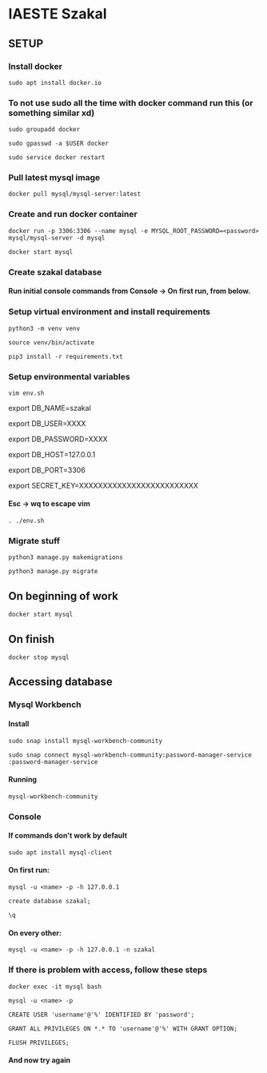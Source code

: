 # IAESTE Szakal

## SETUP

### Install docker

`sudo apt install docker.io`

### To not use sudo all the time with docker command run this (or something similar xd)

`sudo groupadd docker`

`sudo gpasswd -a $USER docker`

`sudo service docker restart`

### Pull latest mysql image

`docker pull mysql/mysql-server:latest`

### Create and run docker container

`docker run -p 3306:3306 --name mysql -e MYSQL_ROOT_PASSWORD=<password> mysql/mysql-server -d mysql`

`docker start mysql`

### Create szakal database

#### Run initial console commands from Console -> On first run, from below.

### Setup virtual environment and install requirements

`python3 -m venv venv`

`source venv/bin/activate`

`pip3 install -r requirements.txt`

### Setup environmental variables

`vim env.sh`

export DB_NAME=szakal

export DB_USER=XXXX

export DB_PASSWORD=XXXX

export DB_HOST=127.0.0.1

export DB_PORT=3306

export SECRET_KEY=XXXXXXXXXXXXXXXXXXXXXXXXX

#### Esc ->  wq to escape vim

`. ./env.sh`

### Migrate stuff

`python3 manage.py makemigrations`

`python3 manage.py migrate`

## On beginning of work

`docker start mysql`

## On finish

`docker stop mysql`

## Accessing database

### Mysql Workbench

#### Install
`sudo snap install mysql-workbench-community`

`sudo snap connect mysql-workbench-community:password-manager-service :password-manager-service`

#### Running

`mysql-workbench-community`

### Console

#### If commands don't work by default

`sudo apt install mysql-client`

#### On first run:

`mysql -u <name> -p -h 127.0.0.1`

`create database szakal;`

`\q`

#### On every other:

`mysql -u <name> -p -h 127.0.0.1 -n szakal`

### If there is problem with access, follow these steps

`docker exec -it mysql bash`

`mysql -u <name> -p`

`CREATE USER 'username'@'%' IDENTIFIED BY 'password';`

`GRANT ALL PRIVILEGES ON *.* TO 'username'@'%' WITH GRANT OPTION;`

`FLUSH PRIVILEGES;`

#### And now try again
